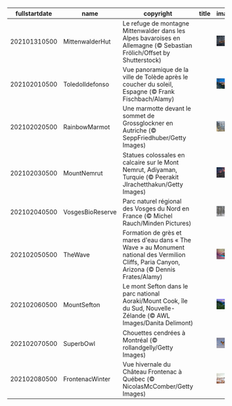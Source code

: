 |fullstartdate|name|copyright|title|image|
|--|--|--|--|--|
202101310500|MittenwalderHut|Le refuge de montagne Mittenwalder dans les Alpes bavaroises en Allemagne (© Sebastian Frölich/Offset by Shutterstock)||![](/fr-CA/2021/02/202101310500MittenwalderHut.jpg)|
202102010500|ToledoIldefonso|Vue panoramique de la ville de Tolède après le coucher du soleil, Espagne (© Frank Fischbach/Alamy)||![](/fr-CA/2021/02/202102010500ToledoIldefonso.jpg)|
202102020500|RainbowMarmot|Une marmotte devant le sommet de Grossglockner en Autriche (© SeppFriedhuber/Getty Images)||![](/fr-CA/2021/02/202102020500RainbowMarmot.jpg)|
202102030500|MountNemrut|Statues colossales en calcaire sur le Mont Nemrut, Adiyaman, Turquie (© Peerakit JIrachetthakun/Getty Images)||![](/fr-CA/2021/02/202102030500MountNemrut.jpg)|
202102040500|VosgesBioReserve|Parc naturel régional des Vosges du Nord en France (© Michel Rauch/Minden Pictures)||![](/fr-CA/2021/02/202102040500VosgesBioReserve.jpg)|
202102050500|TheWave|Formation de grès et mares d'eau dans « The Wave » au Monument national des Vermilion Cliffs, Paria Canyon, Arizona (© Dennis Frates/Alamy)||![](/fr-CA/2021/02/202102050500TheWave.jpg)|
202102060500|MountSefton|Le mont Sefton dans le parc national Aoraki/Mount Cook, île du Sud, Nouvelle-Zélande (© AWL Images/Danita Delimont)||![](/fr-CA/2021/02/202102060500MountSefton.jpg)|
202102070500|SuperbOwl|Chouettes cendrées à Montréal (© rollandgelly/Getty Images)||![](/fr-CA/2021/02/202102070500SuperbOwl.jpg)|
202102080500|FrontenacWinter|Vue hivernale du Château Frontenac à Québec (© NicolasMcComber/Getty Images)||![](/fr-CA/2021/02/202102080500FrontenacWinter.jpg)|
